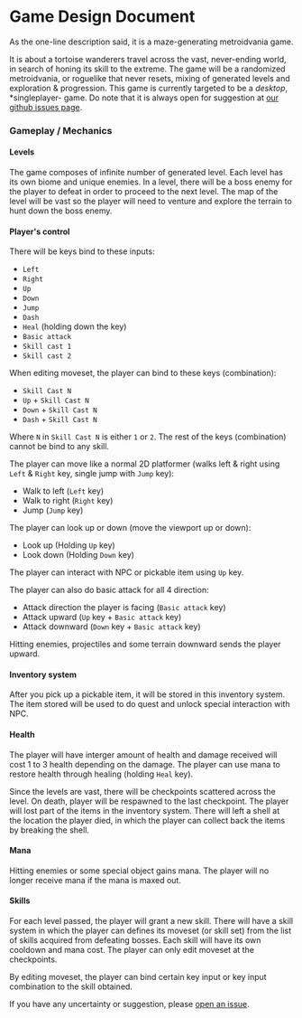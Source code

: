 # Game Design Document
As the one-line description said, it is a maze-generating metroidvania game.

It is about a tortoise wanderers travel across the vast, never-ending world,
in search of honing its skill to the extreme. The game will be a randomized 
metroidvania, or roguelike that never resets, mixing of generated levels and
exploration & progression. This game is currently targeted to be a *desktop*,
*singleplayer- game. Do note that it is always open for suggestion at [our github
issues page](https://github.com/RechieKho/ascend/issues).


### Gameplay / Mechanics
#### Levels
The game composes of infinite number of generated level. Each level has its own 
biome and unique enemies. In a level, there will be a boss enemy for the player 
to defeat in order to proceed to the next level. The map of the level will be 
vast so the player will need to venture and explore the terrain to hunt down the 
boss enemy. 

#### Player's control
There will be keys bind to these inputs:

- `Left`
- `Right`
- `Up`
- `Down`
- `Jump`
- `Dash`
- `Heal` (holding down the key)
- `Basic attack`
- `Skill cast 1`
- `Skill cast 2`

When editing moveset, the player can bind to these keys (combination):

- `Skill Cast N`
- `Up` + `Skill Cast N`
- `Down` + `Skill Cast N`
- `Dash` + `Skill Cast N`

Where `N` in `Skill Cast N` is either `1` or `2`. The rest of the keys (combination) cannot 
be bind to any skill.

The player can move like a normal 2D platformer (walks left & right using `Left` &
`Right` key, single jump with `Jump` key):

- Walk to left (`Left` key)
- Walk to right (`Right` key)
- Jump (`Jump` key)

The player can look up or down (move the viewport up or down):

- Look up (Holding `Up` key)
- Look down (Holding `Down` key)

The player can interact with NPC or pickable item using `Up` key.

The player can also do basic attack for all 4 direction:

- Attack direction the player is facing (`Basic attack` key)
- Attack upward (`Up` key + `Basic attack` key)
- Attack downward (`Down` key + `Basic attack` key)

Hitting enemies, projectiles and some terrain downward sends the player upward.

#### Inventory system
After you pick up a pickable item, it will be stored in this inventory system. 
The item stored will be used to do quest and unlock special interaction with NPC.

#### Health
The player will have interger amount of health and damage received will cost 1
to 3 health depending on the damage. The player can use mana to restore health
through healing (holding `Heal` key).

Since the levels are vast, there will be checkpoints scattered across the level.
On death, player will be respawned to the last checkpoint. The player will lost
part of the items in the inventory system. There will left a shell at the location 
the player died, in which the player can collect back the items by breaking the
shell.

#### Mana
Hitting enemies or some special object gains mana. The player will no longer receive
mana if the mana is maxed out. 

#### Skills
For each level passed, the player will grant a new skill. There will have a
skill system in which the player can defines its moveset (or skill set) from the
list of skills acquired from defeating bosses. Each skill will have its own
cooldown and mana cost. The player can only edit moveset at the checkpoints.

By editing moveset, the player can bind certain key input or key input combination
to the skill obtained.


If you have any uncertainty or suggestion, please [open an issue](https://github.com/RechieKho/ascend/issues).
